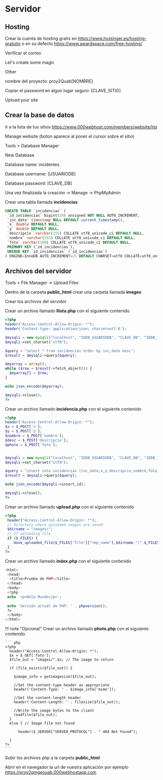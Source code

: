 # Servidor

## Hosting 

Crear la cuenta de hosting gratis en https://www.hostinger.es/hosting-gratuito o en su defecto https://www.awardspace.com/free-hosting/

Verificar el correo

Let's create some magic

Other

nombre del proyecto: proy2Quab[NOMBRE]

Copiar el password en algun lugar seguro: [CLAVE_SITIO]

Upload your site

## Crear la base de datos

Ir a la lista de tus sitios https://www.000webhost.com/members/website/list

Manage website (boton aparece al poner el cursor sobre el sitio)

Tools > Database Manager

New Database

Database name: incidentes

Database username: [USUARIODB]

Database password: [CLAVE_DB]

Una vez finalizada la creación -> Manage -> PhpMyAdmin 

Crear una tabla llamada **incidencias**

``` sql
CREATE TABLE `incidencias` (
 `id_incidencias` bigint(20) unsigned NOT NULL AUTO_INCREMENT,
 `inc_date` timestamp NULL DEFAULT current_timestamp(),
 `x` double DEFAULT NULL,
 `y` double DEFAULT NULL,
 `descripcio` varchar(255) COLLATE utf8_unicode_ci DEFAULT NULL,
 `nombre` varchar(255) COLLATE utf8_unicode_ci DEFAULT NULL,
 `foto` varchar(100) COLLATE utf8_unicode_ci DEFAULT NULL,
 PRIMARY KEY (`id_incidencias`),
 UNIQUE KEY `id_incidencias` (`id_incidencias`)
) ENGINE=InnoDB AUTO_INCREMENT=25 DEFAULT CHARSET=utf8 COLLATE=utf8_unicode_ci
``` 

## Archivos del servidor

Tools > File Manager -> Upload Files

Dentro de la carpeta **public_html** crear una carpeta llamada **images**

Crear los archivos del servidor

Crear un archivo llamado **llista.php** con el siguiente contenido

``` php
<?php
header("Access-Control-Allow-Origin: *");
header('Content-type: application/json; charset=utf-8');

$mysqli = new mysqli("localhost", "IDDB_USUARIODB", "CLAVE_DB", "IDDB_incidentes") or die ("No puc connectar-me");
$mysqli->set_charset("utf8");

$query = "select * from incidencias order by inc_date desc";
$result = $mysqli->query($query);

$myarray = array();
while ($row = $result->fetch_object()) {
  $myarray[] = $row;
}

echo json_encode($myarray);

$mysqli->close();
?>
```

Crear un archivo llamado **incidencia.php** con el siguiente contenido

``` php
<?php
header("Access-Control-Allow-Origin: *");
$x = $_POST['x'];
$y = $_POST['y'];
$nombre = $_POST['nombre'];
$desc = $_POST['descripcio'];
$photo = $_POST['foto'];


$mysqli = new mysqli("localhost", "IDDB_USUARIODB", "CLAVE_DB", "IDDB_incidentes") or die ("No puc connectar-me");
$mysqli->set_charset("utf8");

$query = "insert into incidencias (inc_date,x,y,descripcio,nombre,foto) values (now(),".$x.",".$y.",'".$desc."','".$nombre."','".$photo."')";
$result = $mysqli->query($query);

echo json_encode($mysqli->insert_id);

$mysqli->close();
?>
```

Crear un archivo llamado **upload.php** con el siguiente contenido

``` php
<?php
 header("Access-Control-Allow-Origin: *");
 // Directory where uploaded images are saved
 $dirname = "images/"; 
 // If uploading file
 if ($_FILES) {
    move_uploaded_file($_FILES["file"]["tmp_name"],$dirname."/".$_FILES["file"]["name"]);
 }
?>
```

Crear un archivo llamado **index.php** con el siguiente contenido

``` php
<html>
 <head>
  <title>Prueba de PHP</title>
 </head>
 <body>
 <?php 
 echo '<p>Hola Mundo</p>'; 
 
 echo 'Versión actual de PHP: ' . phpversion();
 ?>
 </body>
</html>
```

!!! note "Opcional"
    Crear un archivo llamado **photo.php** con el siguiente contenido

    ``` php
    <?php
      header("Access-Control-Allow-Origin: *");
      $x = $_GET['foto'];
      $file_out = "images/".$x; // The image to return

      if (file_exists($file_out)) {

        $image_info = getimagesize($file_out);

        //Set the content-type header as appropriate
        header('Content-Type: ' . $image_info['mime']);

        //Set the content-length header
        header('Content-Length: ' . filesize($file_out));

        //Write the image bytes to the client
        readfile($file_out);
      }
      else { // Image file not found

          header($_SERVER["SERVER_PROTOCOL"] . " 404 Not Found");

      }
    ?>
    ```

Subir los archivos php a la carpeta **public_html**

Abrir en el navegador la url de vuestra aplicación por ejemplo https://proy2qmgeouab.000webhostapp.com

